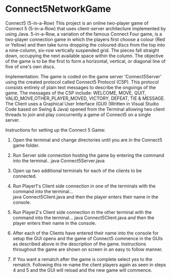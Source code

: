 # Connect5NetworkGame
Connect5 (5-in-a-Row) This project is an online two-player game of Connect 5 (5-in-a-Row) that uses client-server architecture implemented by using Java.  5-in-a-Row, a variation of the famous Connect Four game, is a two-player connection game in which the players first choose a colour (Red or Yellow) and then take turns dropping the coloured discs from the top into a nine-column, six-row vertically suspended grid. The pieces fall straight down, occupying the next available space within the column. The objective of the game is to be the first to form a horizontal, vertical, or diagonal line of five of one's own discs.   

Implementation:  The game is coded on the game server 'Connect5Server' using the created protocol called Connect5 Protocol (C5P). This protocol consists entirely of plain text messages to describe the ongoings of the game. The messages of the C5P include: WELCOME, MOVE, QUIT, VALID_MOVE,OTHER_PLAYER_MOVED, VICTORY, DEFEAT, TIE &amp; MESSAGE. The Client uses a Graphical User Interface (GUI) (Written in Visual Studio Code based on Swing &amp; Java) opened from the Terminal allowing two client threads to join and play concurrently a game of Connect5 on a single server.   

Instructions for setting up the Connect 5 Game:  

1. Open the terminal and change directories until you are in the Connect5 game folder. 

2. Run Server side connection hosting the game by entering the command into the terminal.. java Connect5Server.java  

3. Open up two additional terminals for each of the clients to be connected.  

4. Run Player1's Client side connection in one of the terminals with the command into the terminal...    
java Connect5Client.java    and then the player enters their name in the console.   

5. Run Player2's Client side connection in the other terminal with the command into the terminal... 
java Connect5Client.java    and then the player enters their name in the console.  

6. After each of the Clients have entered their name into the console for setup the GUI opens and the game of Connect5 commence in the GUIs as described above in the description of the game. Instructions throughout the game are shown on screen in an easy to follow manner.

7. If You want a rematch after the game is complete select yes to the rematch. Following this re-name the client players again as seen in steps 4 and 5 and the GUI will reload and the new game will commence.
